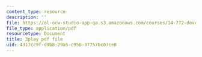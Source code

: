 ```yaml
---
content_type: resource
description: ''
file: https://ol-ocw-studio-app-qa.s3.amazonaws.com/courses/14-772-development-economics-macroeconomics-spring-2013/4317cc9fd9b829a5c95b37757bc07ce8_ekWxanQrsz4.pdf
file_type: application/pdf
resourcetype: Document
title: 3play pdf file
uid: 4317cc9f-d9b8-29a5-c95b-37757bc07ce8
---
```

